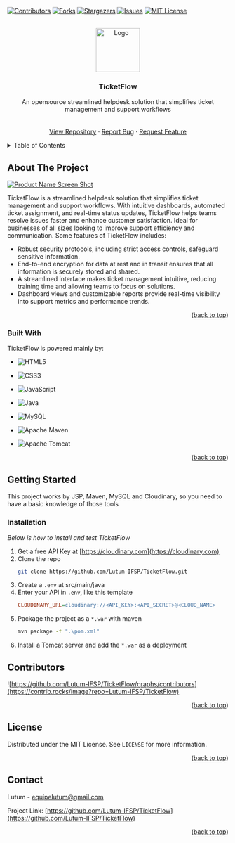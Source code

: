 <a id="readme-top"></a>

<!-- PROJECT SHIELDS -->
<!--
*** I'm using markdown "reference style" links for readability.
*** Reference links are enclosed in brackets [ ] instead of parentheses ( ).
*** See the bottom of this document for the declaration of the reference variables
*** for contributors-url, forks-url, etc. This is an optional, concise syntax you may use.
*** https://www.markdownguide.org/basic-syntax/#reference-style-links
-->
[![Contributors][contributors-shield]][contributors-url]
[![Forks][forks-shield]][forks-url]
[![Stargazers][stars-shield]][stars-url]
[![Issues][issues-shield]][issues-url]
[![MIT License][license-shield]][license-url]



<!-- PROJECT LOGO -->
<br />
<div align="center">
  <a href="https://github.com/Lutum-IFSP/TicketFlow">
    <img src="https://i.imgur.com/vnhd6qU.png" alt="Logo" width="100" height="100">
  </a>

  <h3 align="center">TicketFlow</h3>

  <p align="center">
    An opensource streamlined helpdesk solution that simplifies ticket management and support workflows
    <br />
    <br />
    <br />
    <a href="https://github.com/Lutum-IFSP/TicketFlow">View Repository</a>
    ·
    <a href="https://github.com/Lutum-IFSP/TicketFlow/issues">Report Bug</a>
    ·
    <a href="https://github.com/Lutum-IFSP/TicketFlow/issues">Request Feature</a>
  </p>
</div>



<!-- TABLE OF CONTENTS -->
<details>
  <summary>Table of Contents</summary>
  <ol>
    <li>
      <a href="#about-the-project">About The Project</a>
      <ul>
        <li><a href="#built-with">Built With</a></li>
      </ul>
    </li>
    <li>
      <a href="#getting-started">Getting Started</a>
      <ul>
        <li><a href="#prerequisites">Prerequisites</a></li>
        <li><a href="#installation">Installation</a></li>
      </ul>
    </li>
    <li><a href="#contributors">Contributing</a></li>
    <li><a href="#license">License</a></li>
    <li><a href="#contact">Contact</a></li>
  </ol>
</details>



<!-- ABOUT THE PROJECT -->
## About The Project

[![Product Name Screen Shot][product-screenshot]](https://github.com/Lutum-IFSP/TicketFlow)

TicketFlow is a streamlined helpdesk solution that simplifies ticket management and support workflows. With intuitive dashboards, automated ticket assignment, and real-time status updates, TicketFlow helps teams resolve issues faster and enhance customer satisfaction. Ideal for businesses of all sizes looking to improve support efficiency and communication.
Some features of TicketFlow includes:
* Robust security protocols, including strict access controls, safeguard sensitive information.
* End-to-end encryption for data at rest and in transit ensures that all information is securely stored and shared.
* A streamlined interface makes ticket management intuitive, reducing training time and allowing teams to focus on solutions.
* Dashboard views and customizable reports provide real-time visibility into support metrics and performance trends.

<p align="right">(<a href="#readme-top">back to top</a>)</p>



### Built With

TicketFlow is powered mainly by:

* ![HTML5](https://img.shields.io/badge/HTML5-E34F26?style=for-the-badge&logo=html5&logoColor=white)

* ![CSS3](https://img.shields.io/badge/CSS3-1572B6?style=for-the-badge&logo=css3&logoColor=white)

* ![JavaScript](https://img.shields.io/badge/JavaScript-F7DF1E?style=for-the-badge&logo=javascript&logoColor=black)

* ![Java](https://img.shields.io/badge/java-%23ED8B00.svg?style=for-the-badge&logo=openjdk&logoColor=white)

* ![MySQL](https://img.shields.io/badge/MySQL-00000F?style=for-the-badge&logo=mysql&logoColor=white)

* ![Apache Maven](https://img.shields.io/badge/Apache%20Maven-C71A36?style=for-the-badge&logo=Apache%20Maven&logoColor=white)
* ![Apache Tomcat](https://img.shields.io/badge/apache%20tomcat-%23F8DC75.svg?style=for-the-badge&logo=apache-tomcat&logoColor=black)

<p align="right">(<a href="#readme-top">back to top</a>)</p>



<!-- GETTING STARTED -->
## Getting Started

This project works by JSP, Maven, MySQL and Cloudinary, so you need to have a basic knowledge of those tools

### Installation

_Below is how to install and test TicketFlow_

1. Get a free API Key at [https://cloudinary.com](https://cloudinary.com)
2. Clone the repo
   ```sh
   git clone https://github.com/Lutum-IFSP/TicketFlow.git
   ```
3. Create a `.env` at src/main/java
4. Enter your API in `.env`, like this template
   ```ini
   CLOUDINARY_URL=cloudinary://<API_KEY>:<API_SECRET>@<CLOUD_NAME>
   ```
5. Package the project as a `*.war` with maven
   ```sh
   mvn package -f ".\pom.xml"
   ```
6. Install a Tomcat server and add the `*.war` as a deployment

## Contributors

![https://github.com/Lutum-IFSP/TicketFlow/graphs/contributors](https://contrib.rocks/image?repo=Lutum-IFSP/TicketFlow)

<p align="right">(<a href="#readme-top">back to top</a>)</p>



<!-- LICENSE -->
## License

Distributed under the MIT License. See `LICENSE` for more information.

<p align="right">(<a href="#readme-top">back to top</a>)</p>



<!-- CONTACT -->
## Contact

Lutum - equipelutum@gmail.com

Project Link: [https://github.com/Lutum-IFSP/TicketFlow](https://github.com/Lutum-IFSP/TicketFlow)

<p align="right">(<a href="#readme-top">back to top</a>)</p>



<!-- MARKDOWN LINKS & IMAGES -->
<!-- https://www.markdownguide.org/basic-syntax/#reference-style-links -->
[contributors-shield]: https://img.shields.io/github/contributors/Lutum-IFSP/TicketFlow.svg?style=for-the-badge
[contributors-url]: https://github.com/Lutum-IFSP/TicketFlow/graphs/contributors
[forks-shield]: https://img.shields.io/github/forks/Lutum-IFSP/TicketFlow.svg?style=for-the-badge
[forks-url]: https://github.com/Lutum-IFSP/TicketFlow/network/members
[stars-shield]: https://img.shields.io/github/stars/Lutum-IFSP/TicketFlow.svg?style=for-the-badge
[stars-url]: https://github.com/Lutum-IFSP/TicketFlow/stargazers
[issues-shield]: https://img.shields.io/github/issues/Lutum-IFSP/TicketFlow.svg?style=for-the-badge
[issues-url]: https://github.com/Lutum-IFSP/TicketFlow/issues
[license-shield]: https://img.shields.io/github/license/Lutum-IFSP/TicketFlow.svg?style=for-the-badge
[license-url]: https://github.com/Lutum-IFSP/TicketFlow/blob/master/LICENSE
[product-screenshot]: https://i.imgur.com/jSepbqy.png
